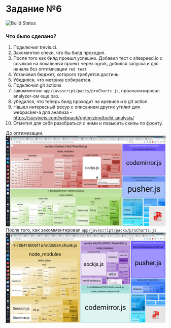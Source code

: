 # Задание №6

![Build Status](https://travis-ci.org/volartm/rails-optimization-task6.svg?branch=master)

### Что было сделано?

1. Подключил trevis.ci.
2. Закоментил спеки, что бы билд проходил.
3. После того как билд проешл успешно. Добавил тест с sitespeed.io c ссылкой на локальный проект через ngrok, добился запуска и для начала без оптимизации `red test`
4. Установил бюджет, которого требуется достичь.
5. Убедился, что метрика собирается.
6. Подключил git actions
7. закомментил `app/javascript/packs/proCharts.js`, проанализировал analyzer-ом еще раз.
8. убедился, что теперь билд проходит на иревисе и в git action.
9. Нашел интересный ресур с описанием других утилит для webpacker-а для анализа - https://survivejs.com/webpack/optimizing/build-analysis/
10. Отметил для себя разобраться с ними и повысить скилы по фронту.

До оптимизации.
![before optimyzatio](./images/Screenshot_20200323_010048_before_optimization.png)
После того, как закомментировал `app/javascript/packs/proCharts.js`
![before optimyzatio](./images/Screenshot_20200323_013132_chart_js_commented.png)
